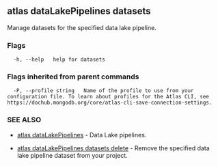 ## atlas dataLakePipelines datasets

Manage datasets for the specified data lake pipeline.






### Flags

```
  -h, --help   help for datasets

```


### Flags inherited from parent commands

```
  -P, --profile string   Name of the profile to use from your configuration file. To learn about profiles for the Atlas CLI, see https://dochub.mongodb.org/core/atlas-cli-save-connection-settings.

```

### SEE ALSO


* [atlas dataLakePipelines](atlas_dataLakePipelines.md)	- Data Lake pipelines.

* [atlas dataLakePipelines datasets delete](atlas_dataLakePipelines_datasets_delete.md)	- Remove the specified data lake pipeline dataset from your project.



